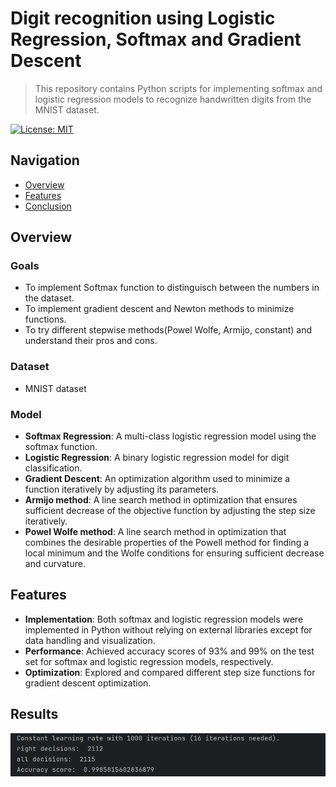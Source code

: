 # Digit recognition using Logistic Regression, Softmax and Gradient Descent
> This repository contains Python scripts for implementing softmax and logistic regression models to recognize handwritten digits from the MNIST dataset.
> 

[![License: MIT](https://img.shields.io/badge/License-MIT-yellow.svg)](https://opensource.org/licenses/MIT)

## Navigation

- [Overview](#overview)
- [Features](#Features)
- [Conclusion](#Conclusion)

## Overview

### Goals

- To implement Softmax function to distinguisch between the numbers in the dataset.
- To implement gradient descent and Newton methods to minimize functions.
- To try different stepwise methods(Powel Wolfe, Armijo, constant) and understand their pros and cons.

### Dataset 

- MNIST dataset

### Model

- **Softmax Regression**: A multi-class logistic regression model using the softmax function.
- **Logistic Regression**: A binary logistic regression model for digit classification.
- **Gradient Descent**: An optimization algorithm used to minimize a function iteratively by adjusting its parameters.
- **Armijo method**: A line search method in optimization that ensures sufficient decrease of the objective function by adjusting the step size iteratively.
- **Powel Wolfe method**: A line search method in optimization that combines the desirable properties of the Powell method for finding a local minimum and the Wolfe conditions for ensuring sufficient decrease and curvature.

## Features

- **Implementation**: Both softmax and logistic regression models were implemented in Python without relying on external libraries except for data handling and visualization.
- **Performance**: Achieved accuracy scores of 93% and 99% on the test set for softmax and logistic regression models, respectively.
- **Optimization**: Explored and compared different step size functions for gradient descent optimization.

## Results
![constant_lreg][constant_lreg]

[constant_lreg]: results/constant_logistic_regression.png "Logistic Regression with constant learning rate"
[constant_softmax]: results/constant_logistic_regression.png "Softmax Regression with constant learning rate"
[armijo_lreg]: results/constant_logistic_regression.png "Logistic Regression with Armijo step size"
[armijo_softmax]: results/constant_logistic_regression.png "Softmax Regression with Armijo step size"
[powell_wolfe_lreg]: results/constant_logistic_regression.png "Logistic Regression with Powell-Wolfe step size"
[powell_wolfe_softmax]: results/constant_logistic_regression.png "Softmax Regression with Powell-Wolfe step size"

